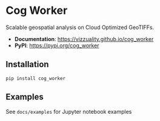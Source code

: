# Cog Worker

Scalable geospatial analysis on Cloud Optimized GeoTIFFs. 

 - **Documentation**: https://vizzuality.github.io/cog_worker
 - **PyPI**: https://pypi.org/cog_worker

## Installation

```
pip install cog_worker
```

## Examples

See `docs/examples` for Jupyter notebook examples


